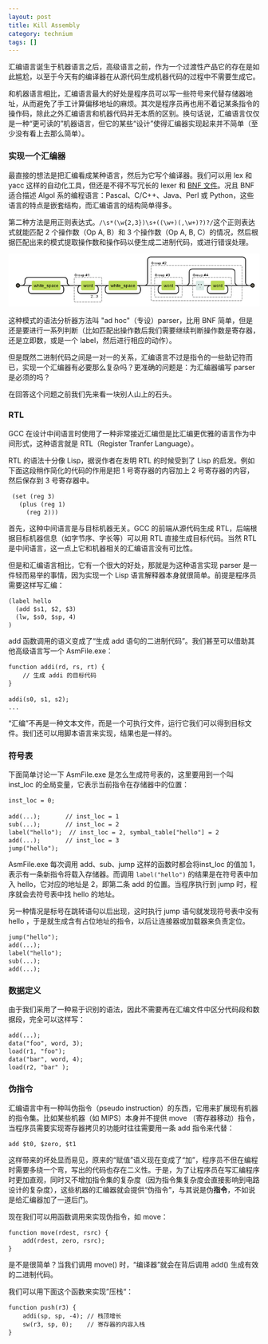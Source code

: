 ```yaml
---
layout: post
title: Kill Assembly
category: technium
tags: []
---
```



汇编语言诞生于机器语言之后，高级语言之前，作为一个过渡性产品它的存在是如此尴尬，以至于今天有的编译器在从源代码生成机器代码的过程中不需要生成它。


和机器语言相比，汇编语言最大的好处是程序员可以写一些符号来代替存储器地址，从而避免了手工计算偏移地址的麻烦。其次是程序员再也用不着记某条指令的操作码，除此之外汇编语言和机器代码并无本质的区别。换句话说，汇编语言仅仅是一种“更可读的”机器语言，但它的某些“设计”使得汇编器实现起来并不简单（至少没有看上去那么简单）。


### 实现一个汇编器


最直接的想法是把汇编看成某种语言，然后为它写个编译器。我们可以用 lex 和 yacc 这样的自动化工具，但还是不得不写冗长的 lexer 和 [BNF 文件](http://ranger.uta.edu/~nystrom/courses/cse5317-sp10/project/mips.html)。况且 BNF 适合描述 Algol 系的编程语言：Pascal、C/C++、Java、Perl 或 Python，这些语言的特点是嵌套结构，而汇编语言的结构简单得多。


第二种方法是用正则表达式。`/\s*(\w{2,3})\s+((\w+)(,\w+)?)?/`这个正则表达式就能匹配 2 个操作数（Op A, B）和 3 个操作数（Op A, B, C）的情况，然后根据匹配出来的模式提取操作数和操作码以便生成二进制代码，或进行错误处理。


![regex](/images/regex.png)


这种模式的语法分析器方法叫 "ad hoc"（专设）parser，比用 BNF 简单，但是还是要进行一系列判断（比如匹配出操作数后我们需要继续判断操作数是寄存器，还是立即数，或是一个 label，然后进行相应的动作）。


但是既然二进制代码之间是一对一的关系，汇编语言不过是指令的一些助记符而已，实现一个汇编器有必要那么复杂吗？更准确的问题是：为汇编器编写 parser 是必须的吗？


在回答这个问题之前我们先来看一块别人山上的石头。



### RTL


GCC 在设计中间语言时使用了一种非常接近汇编但是比汇编更优雅的语言作为中间形式，这种语言就是 RTL（Register Tranfer Language）。


RTL 的语法十分像 Lisp，据说作者在发明 RTL 的时候受到了 Lisp 的启发。例如下面这段稍作简化的代码的作用是把 1 号寄存器的内容加上 2 号寄存器的内容，然后保存到 3 号寄存器中。


     (set (reg 3)
       (plus (reg 1)
         (reg 2)))


首先，这种中间语言是与目标机器无关。GCC 的前端从源代码生成 RTL，后端根据目标机器信息（如字节序、字长等）可以用 RTL 直接生成目标代码。当然 RTL 是中间语言，这一点上它和机器相关的汇编语言没有可比性。


但是和汇编语言相比，它有一个很大的好处，那就是为这种语言实现 parser 是一件轻而易举的事情，因为实现一个 Lisp 语言解释器本身就很简单。前提是程序员需要这样写汇编：


    (label hello
      (add $s1, $2, $3)
      (lw, $s0, $sp, 4)
    )


add 函数调用的语义变成了“生成 add 语句的二进制代码”。我们甚至可以借助其他高级语言写一个 AsmFile.exe：


    function addi(rd, rs, rt) {
        // 生成 addi 的目标代码
    }

    addi(s0, s1, s2);    
    ...
    
    
“汇编”不再是一种文本文件，而是一个可执行文件，运行它我们可以得到目标文件。我们还可以用脚本语言来实现，结果也是一样的。


### 符号表


下面简单讨论一下 AsmFile.exe 是怎么生成符号表的，这里要用到一个叫 inst_loc 的全局变量，它表示当前指令在存储器中的位置：

    inst_loc = 0;

    add(...);       // inst_loc = 1
    sub(...);       // inst_loc = 2
    label("hello");  // inst_loc = 2, symbal_table["hello"] = 2 
    add(...);       // inst_loc = 3
    jump("hello");


AsmFile.exe 每次调用 add、sub、jump 这样的函数时都会将inst_loc 的值加 1，表示有一条新指令将载入存储器。而调用 `label("hello")` 的结果是在符号表中加入 hello，它对应的地址是 2，即第二条 add 的位置。当程序执行到 jump 时，程序就会去符号表中找 hello 的地址。


另一种情况是标号在跳转语句以后出现，这时执行 jump 语句就发现符号表中没有 hello ，于是就生成含有占位地址的指令，以后让连接器或加载器来负责定位。
    

    jump("hello");   
    add(...);       
    label("hello");
    sub(...);       
    add(...);       


### 数据定义


由于我们采用了一种易于识别的语法，因此不需要再在汇编文件中区分代码段和数据段，完全可以这样写：


    add(...);
    data("foo", word, 3);
    load(r1, "foo");
    data("bar", word, 4);
    load(r2, "bar" );





### 伪指令


汇编语言中有一种叫伪指令（pseudo instruction）的东西，它用来扩展现有机器的指令集。比如某些机器（如 MIPS）本身并不提供 move （寄存器移动）指令，当程序员需要实现寄存器拷贝的功能时往往需要用一条 add 指令来代替：


    add $t0, $zero, $t1 



这样带来的坏处显而易见，原来的“赋值”语义现在变成了“加”，程序员不但在编程时需要多绕一个弯，写出的代码也存在二义性。于是，为了让程序员在写汇编程序时更加直观，同时又不增加指令集的复杂度（因为指令集复杂度会直接影响到电路设计的复杂度），这些机器的汇编器就会提供“伪指令”，与其说是伪**指令**，不如说是给汇编器加了一道后门。




现在我们可以用函数调用来实现伪指令，如 move：


    function move(rdest, rsrc) {
        add(rdest, zero, rsrc);
    }


是不是很简单？当我们调用 move() 时，“编译器”就会在背后调用 add() 生成有效的二进制代码。 


我们可以用下面这个函数来实现”压栈“：


    function push(r3) {
        addi(sp, sp, -4); // 栈顶增长
        sw(r3, sp, 0);    // 寄存器的内容入栈
    }


